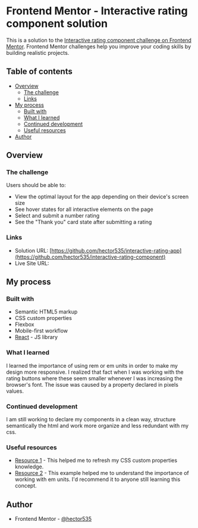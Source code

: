 # Frontend Mentor - Interactive rating component solution

This is a solution to the [Interactive rating component challenge on Frontend Mentor](https://www.frontendmentor.io/challenges/interactive-rating-component-koxpeBUmI). Frontend Mentor challenges help you improve your coding skills by building realistic projects.

## Table of contents

- [Overview](#overview)
  - [The challenge](#the-challenge)
  - [Links](#links)
- [My process](#my-process)
  - [Built with](#built-with)
  - [What I learned](#what-i-learned)
  - [Continued development](#continued-development)
  - [Useful resources](#useful-resources)
- [Author](#author)

## Overview

### The challenge

Users should be able to:

- View the optimal layout for the app depending on their device's screen size
- See hover states for all interactive elements on the page
- Select and submit a number rating
- See the "Thank you" card state after submitting a rating

### Links

- Solution URL: [https://github.com/hector535/interactive-rating-app](https://github.com/hector535/interactive-rating-component)
- Live Site URL: [](https://your-live-site-url.com)

## My process

### Built with

- Semantic HTML5 markup
- CSS custom properties
- Flexbox
- Mobile-first workflow
- [React](https://reactjs.org/) - JS library

### What I learned

I learned the importance of using rem or em units in order to make my design more responsive. I realized that fact when I was working with the rating buttons where these seem smaller whenever I was increasing the browser's font. The issue was caused by a property declared in pixels values.

### Continued development

I am still working to declare my components in a clean way, structure semantically the html and work more organize and less redundant with my css.

### Useful resources

- [Resource 1](https://developer.mozilla.org/en-US/docs/Web/CSS/Using_CSS_custom_properties) - This helped me to refresh my CSS custom properties knowledge.
- [Resource 2](https://codepen.io/nwalton3/pen/MWwYMg) - This example helped me to understand the importance of working with em units. I'd recommend it to anyone still learning this concept.

## Author

- Frontend Mentor - [@hector535](https://www.frontendmentor.io/profile/hector535)
